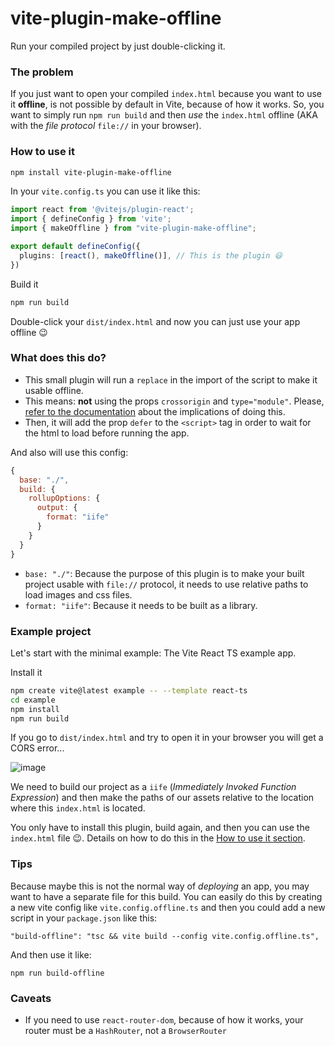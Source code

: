 # vite-plugin-make-offline

Run your compiled project by just double-clicking it.

### The problem

If you just want to open your compiled `index.html` because you want to use it **offline**, is not possible by default in Vite, because of how it works. So, you want to simply run `npm run build` and then *use* the `index.html` offline (AKA with the *file protocol* `file://` in your browser).

### How to use it

```sh
npm install vite-plugin-make-offline
```

In your `vite.config.ts` you can use it like this:

```ts
import react from '@vitejs/plugin-react';
import { defineConfig } from 'vite';
import { makeOffline } from "vite-plugin-make-offline";

export default defineConfig({
  plugins: [react(), makeOffline()], // This is the plugin 😃
})
```

Build it

```sh
npm run build
```

Double-click your `dist/index.html` and now you can just use your app offline 😉

### What does this do?

* This small plugin will run a `replace` in the import of the script to make it usable offline.
* This means: **not** using the props `crossorigin` and `type="module"`. Please, [refer to the documentation](https://developer.mozilla.org/en-US/docs/Web/HTML/Attributes/crossorigin) about the implications of doing this.
* Then, it will add the prop `defer` to the `<script>` tag in order to wait for the html to load before running the app.

And also will use this config:

```js
{
  base: "./",
  build: {
    rollupOptions: {
      output: {
        format: "iife"
      }
    }
  }
}
```

* `base: "./"`: Because the purpose of this plugin is to make your built project usable with `file://` protocol, it needs to use relative paths to load images and css files.
* `format: "iife"`: Because it needs to be built as a library.

### Example project

Let's start with the minimal example: The Vite React TS example app.

Install it

```sh
npm create vite@latest example -- --template react-ts
cd example
npm install
npm run build
```

If you go to `dist/index.html` and try to open it in your browser you will get a CORS error...

![image](https://user-images.githubusercontent.com/11776905/229627736-ed6201cb-712d-49e4-88ab-e68e0d37c1a0.png)

We need to build our project as a `iife` (*Immediately Invoked Function Expression*) and then make the paths of our assets relative to the location where this `index.html` is located.

You only have to install this plugin, build again, and then you can use the `index.html` file 😉. Details on how to do this in the [How to use it section](#how-to-use-it).

### Tips

Because maybe this is not the normal way of *deploying* an app, you may want to have a separate file for this build. You can easily do this by creating a new vite config like `vite.config.offline.ts` and then you could add a new script in your `package.json` like this:

```
"build-offline": "tsc && vite build --config vite.config.offline.ts",
```

And then use it like:

```
npm run build-offline
```

### Caveats

* If you need to use `react-router-dom`, because of how it works, your router must be a `HashRouter`, not a `BrowserRouter`
